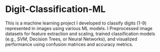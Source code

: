 # Digit-Classification-ML
This is a machine learning project I developed to classify digits (1-9) represented in images using various ML models. I Preprocessed image datasets for feature extraction and scaling, trained classification models (e.g., SVM, Decision Trees, or Neural Networks), and visualized performance using confusion matrices and accuracy metrics.
